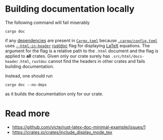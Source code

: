 # Building documentation locally

The following command will fail miserably

```text
cargo doc
```

if any [dependencies](https://doc.rust-lang.org/cargo/guide/dependencies.html) are present
in [`Cargo.toml`](https://doc.rust-lang.org/cargo/reference/manifest.html) because
[`.cargo/config.toml`](https://doc.rust-lang.org/cargo/reference/config.html) uses 
[`--html-in-header`](https://doc.rust-lang.org/rustdoc/command-line-arguments.html#--html-in-header-include-more-html-in-head)
[rustdoc](https://doc.rust-lang.org/rustdoc/what-is-rustdoc.html) flag for
displaying [LaTeX](https://en.wikibooks.org/wiki/LaTeX/Mathematics) equations. The argument
for the flag is a relative path to the `.html` document and the flag is applied to **all** crates.
Given only our crate surely has `.src/html/docs-header.html`, `rustdoc` cannot find the headers in
other crates and fails building documentation.

Instead, one should run

```
cargo doc --no-deps
```

as it builds the documentation only for our crate.

# Read more
* https://github.com/victe/rust-latex-doc-minimal-example/issues/1
* https://crates.io/crates/include_display_mode_tex
